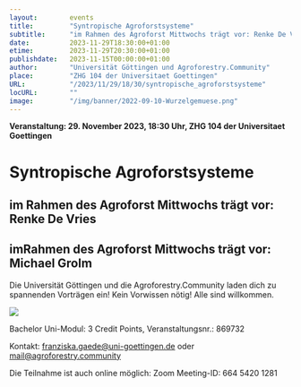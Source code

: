 ```yaml
---
layout:        events
title:         "Syntropische Agroforstsysteme"
subtitle:      "im Rahmen des Agroforst Mittwochs trägt vor: Renke De Vries"
date:          2023-11-29T18:30:00+01:00
etime:         2023-11-29T20:30:00+01:00
publishdate:   2023-11-15T00:00:00+01:00
author:        "Universität Göttingen und Agroforestry.Community"
place:         "ZHG 104 der Universitaet Goettingen"
URL:           "/2023/11/29/18/30/syntropische_agroforstsysteme"
locURL:        ""
image:         "/img/banner/2022-09-10-Wurzelgemuese.png"
---
```


**Veranstaltung: 29. November 2023, 18:30 Uhr, ZHG 104 der Universitaet Goettingen**

Syntropische Agroforstsysteme
===========

im Rahmen des Agroforst Mittwochs trägt vor: Renke De Vries
-----------

imRahmen des Agroforst Mittwochs trägt vor: Michael Grolm
-----------
Die Universität Göttingen und die
Agroforestry.Community laden dich
zu spannenden Vorträgen ein!
Kein Vorwissen nötig!
Alle sind willkommen.

![](/img/event/2023-11-15-RingvorlesungAgroforestry.Community.png)

Bachelor Uni-Modul:
3 Credit Points, 
Veranstaltungsnr.:
869732

Kontakt: franziska.gaede@uni-goettingen.de  oder mail@agroforestry.community

Die Teilnahme ist  auch online möglich: Zoom Meeting-ID:
664 5420 1281

